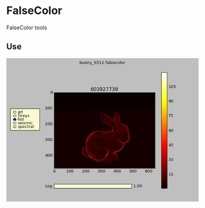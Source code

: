 # FalseColor
FalseColor tools

Use
--------

![example](https://github.com/matt77hias/FalseColor/blob/master/res/Example.png)
